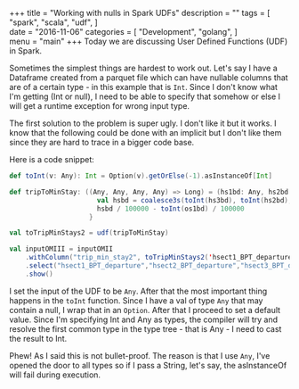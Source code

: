  +++
title = "Working with nulls in Spark UDFs"
description = ""
tags = [
    "spark",
    "scala",
    "udf",
]   
date = "2016-11-06"
categories = [
    "Development",
    "golang",
]   
menu = "main"
+++
Today we are discussing User Defined Functions (UDF) in Spark. 

Sometimes the simplest things are hardest to work out. Let's say I have a Dataframe created from a parquet file which can have nullable columns that are of a certain type - in this example that is `Int`. Since I don't know what I'm getting (Int or null), I need to be able to specify that somehow or else I will get a runtime exception for wrong input type. 

The first solution to the problem is super ugly. I don't like it but it works. I know that the following could be done with an implicit but I don't like them since they are hard to trace in a bigger code base.

Here is a code snippet:
```scala
def toInt(v: Any): Int = Option(v).getOrElse(-1).asInstanceOf[Int]

def tripToMinStay: ((Any, Any, Any, Any) => Long) = (hs1bd: Any, hs2bd: Any, hs3bd: Any, os1bd: Any) => {
                      val hsbd = coalesce3s(toInt(hs3bd), toInt(hs2bd), toInt(hs1bd))
                      hsbd / 100000 - toInt(os1bd) / 100000
                    }

val toTripMinStays2 = udf(tripToMinStay)

val inputOMIII = inputOMII
    .withColumn("trip_min_stay2", toTripMinStays2('hsect1_BPT_departure, 'hsect2_BPT_departure, 'hsect3_BPT_departure, 'osect1_BPT_departure))
    .select("hsect1_BPT_departure","hsect2_BPT_departure","hsect3_BPT_departure","osect1_BPT_departure","trip_min_stay2")
    .show()
```

I set the input of the UDF to be `Any`. After that the most important thing happens in the `toInt` function. Since I have a val of type `Any` that may contain a null, I wrap that in an `Option`. After that I proceed to set a default value. Since I'm specifying Int and Any as types, the compiler will try and resolve the first common type in the type tree - that is Any - I need to cast the result to Int.

Phew! As I said this is not bullet-proof. The reason is that I use `Any`, I've opened the door to all types so if I pass a String, let's say, the asInstanceOf will fail during execution.

